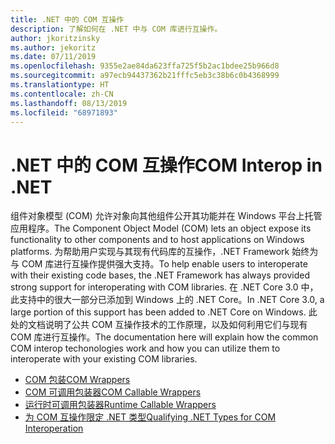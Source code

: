 ```yaml
---
title: .NET 中的 COM 互操作
description: 了解如何在 .NET 中与 COM 库进行互操作。
author: jkoritzinsky
ms.author: jekoritz
ms.date: 07/11/2019
ms.openlocfilehash: 9355e2ae84da623ffa725f5b2ac1bdee25b966d8
ms.sourcegitcommit: a97ecb94437362b21fffc5eb3c38b6c0b4368999
ms.translationtype: HT
ms.contentlocale: zh-CN
ms.lasthandoff: 08/13/2019
ms.locfileid: "68971893"
---
```

# <a name="com-interop-in-net"></a><span data-ttu-id="021db-103">.NET 中的 COM 互操作</span><span class="sxs-lookup"><span data-stu-id="021db-103">COM Interop in .NET</span></span>

<span data-ttu-id="021db-104">组件对象模型 (COM) 允许对象向其他组件公开其功能并在 Windows 平台上托管应用程序。</span><span class="sxs-lookup"><span data-stu-id="021db-104">The Component Object Model (COM) lets an object expose its functionality to other components and to host applications on Windows platforms.</span></span> <span data-ttu-id="021db-105">为帮助用户实现与其现有代码库的互操作，.NET Framework 始终为与 COM 库进行互操作提供强大支持。</span><span class="sxs-lookup"><span data-stu-id="021db-105">To help enable users to interoperate with their existing code bases, the .NET Framework has always provided strong support for interoperating with COM libraries.</span></span> <span data-ttu-id="021db-106">在 .NET Core 3.0 中，此支持中的很大一部分已添加到 Windows 上的 .NET Core。</span><span class="sxs-lookup"><span data-stu-id="021db-106">In .NET Core 3.0, a large portion of this support has been added to .NET Core on Windows.</span></span> <span data-ttu-id="021db-107">此处的文档说明了公共 COM 互操作技术的工作原理，以及如何利用它们与现有 COM 库进行互操作。</span><span class="sxs-lookup"><span data-stu-id="021db-107">The documentation here will explain how the common COM interop techonologies work and how you can utilize them to interoperate with your existing COM libraries.</span></span>

- [<span data-ttu-id="021db-108">COM 包装</span><span class="sxs-lookup"><span data-stu-id="021db-108">COM Wrappers</span></span>](./com-wrappers.md)
- [<span data-ttu-id="021db-109">COM 可调用包装器</span><span class="sxs-lookup"><span data-stu-id="021db-109">COM Callable Wrappers</span></span>](./com-callable-wrapper.md)
- [<span data-ttu-id="021db-110">运行时可调用包装器</span><span class="sxs-lookup"><span data-stu-id="021db-110">Runtime Callable Wrappers</span></span>](./runtime-callable-wrapper.md)
- [<span data-ttu-id="021db-111">为 COM 互操作限定 .NET 类型</span><span class="sxs-lookup"><span data-stu-id="021db-111">Qualifying .NET Types for COM Interoperation</span></span>](./qualify-net-types-for-interoperation.md)

